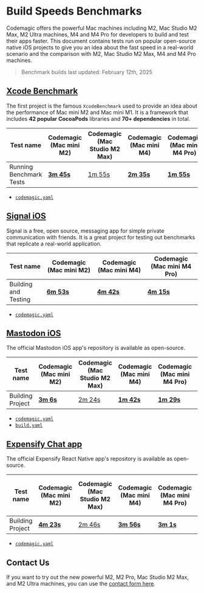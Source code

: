 # Build Speeds Benchmarks

Codemagic offers the powerful Mac machines including M2, Mac Studio M2 Max, M2 Ultra machines, M4 and M4 Pro for developers to build and test their apps faster. This document contains tests run on popular open-source native iOS projects to give you an idea about the fast speed in a real-world scenario and the comparison with M2, Mac Studio M2 Max, M4 and M4 Pro machines.

> Benchmark builds last updated: February 12th, 2025

## [Xcode Benchmark](https://github.com/codemagic-ci-cd/codemagic-benchmarks-projects-xcodeBenchmark/tree/master)

The first project is the famous `XcodeBenchmark` used to provide an idea about the performance of Mac mini M2 and Mac mini M1. It is a framework that includes **42 popular CocoaPods** libraries and **70+ dependencies** in total.

**Test name** | **Codemagic (Mac mini M2)** | **Codemagic (Mac Studio M2 Max)** | **Codemagic (Mac mini M4)** | **Codemagic (Mac mini M4 Pro)**
--- | --- | --- | --- | ---
Running Benchmark Tests | [**3m 45s**](https://codemagic.io/app/65a681d3ce3bc23535e15f5e/build/66167c6ec43448ce8901e144) | [1m 55s](https://codemagic.io/app/65a681d3ce3bc23535e15f5e/build/6705025a11c8161bba66419d) | [**2m 35s**](https://codemagic.io/app/65a681d3ce3bc23535e15f5e/build/67ada648d5e5fc402a5d8d65) | [**1m 55s**](https://codemagic.io/app/65a681d3ce3bc23535e15f5e/build/67ada5ec9db86a6dda96f61b)

- [`codemagic.yaml`](https://github.com/codemagic-ci-cd/codemagic-benchmarks-projects-xcodeBenchmark/blob/master/codemagic.yaml)

## [Signal iOS](https://github.com/codemagic-ci-cd/codemagic-benchmarks-projects-signal_ios)

Signal is a free, open source, messaging app for simple private communication with friends. It is a great project for testing out benchmarks that replicate a real-world application.

**Test name** | **Codemagic (Mac mini M2)** | **Codemagic (Mac mini M4)** | **Codemagic (Mac mini M4 Pro)**
--- | --- | --- | ---
Building and Testing | [**6m 53s**](https://codemagic.io/app/67adbb042083e60da9a98395/build/67adbceac7740942d4f4443e) | [**4m 42s**](https://codemagic.io/app/67adbb042083e60da9a98395/build/67adc085a7f578f13d09be0b) | [**4m 15s**](https://codemagic.io/app/67adbb042083e60da9a98395/build/67adc0c81809a963f9589c2f)

- [`codemagic.yaml`](https://github.com/codemagic-ci-cd/Signal-iOS-Benchmark/blob/main/codemagic.yaml)

## [Mastodon iOS](https://github.com/codemagic-ci-cd/codemagic-benchmarks-projects-mastodon-ios)

The official Mastodon iOS app's repository is available as open-source.

**Test name** | **Codemagic (Mac mini M2)** | **Codemagic (Mac Studio M2 Max)** | **Codemagic (Mac mini M4)** | **Codemagic (Mac mini M4 Pro)**| GitHub Actions 
--- | --- | --- | --- | --- | ---
Building Project | [**3m 6s**](https://codemagic.io/app/65a42cf8f3786c75977de546/build/66167cc8f33970f5ab6b0803) | [2m 24s](https://codemagic.io/app/65a42cf8f3786c75977de546/build/670444ac910902d4e4cfce46) | [**1m 42s**](https://codemagic.io/app/65a42cf8f3786c75977de546/build/67accb9b300c3f169e4bac01) | [**1m 29s**](https://codemagic.io/app/65a42cf8f3786c75977de546/build/67acc9fa766d68168119eecc) | [9m 3s](https://github.com/codemagic-ci-cd/codemagic-benchmarks-projects-mastodon-ios/actions/runs/7585480789)

- [`codemagic.yaml`](https://github.com/codemagic-ci-cd/codemagic-benchmarks-projects-mastodon-ios/blob/develop/codemagic.yaml)
- [`build.yaml`](https://github.com/codemagic-ci-cd/codemagic-benchmarks-projects-mastodon-ios/blob/develop/.github/workflows/build.yml)

## [Expensify Chat app](https://github.com/codemagic-ci-cd/codemagic-benchmarks-project-expensify_chat_app)

The official Expensify React Native app's repository is available as open-source.

**Test name** | **Codemagic (Mac mini M2)** | **Codemagic (Mac Studio M2 Max)** | **Codemagic (Mac mini M4)** | **Codemagic (Mac mini M4 Pro)** | *Expo EAS Build (M4 Pro)*
--- | --- | --- | --- | --- | ---
Building Project | [**4m 23s**](https://codemagic.io/app/660936c197f2bee5b7353663/build/673654731bd5c81d4bac8598) | [2m 46s](https://codemagic.io/app/660936c197f2bee5b7353663/build/67365494bdb50729da7ac73a) | [**3m 56s**](https://codemagic.io/app/660936c197f2bee5b7353663/build/67acc37c97e6a0538526180a) | [**3m 1s**](https://codemagic.io/app/660936c197f2bee5b7353663/build/67acc2f30de29e74152c81cc) | [**7m 53s**](https://expo.dev/accounts/icarusduz/projects/newexpensify/builds/0b4aaef9-139b-4c01-b983-4547dc6658ed)

- [`codemagic.yaml`](https://github.com/codemagic-ci-cd/codemagic-benchmarks-project-expensify_chat_app/blob/main/codemagic.yaml)

## Contact Us
If you want to try out the new powerful M2, M2 Pro, Mac Studio M2 Max, and M2 Ultra machines, you can use the [contact form here](https://codemagic.io/contact/).
